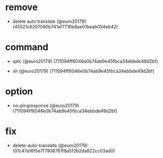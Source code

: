 # remove

* delete auto translate (@euro20179) (45521c6297080b741af7716b8ae01beab054eb42)


# command

* qalc (@euro20179) (711094ff6046e0b74ab9e45fbca34ebbde49d2bf)

* sh (@euro20179) (711094ff6046e0b74ab9e45fbca34ebbde49d2bf)


# option

* no-pingresponse (@euro20179) (711094ff6046e0b74ab9e45fbca34ebbde49d2bf)


# fix

* delete-auto-translate (@euro20179) (01c47a16f5e7f7908761f8a512b2da822cc03ad0)


